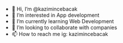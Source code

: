 - 👋 Hi, I’m @kazimincebacak
- 👀 I’m interested in App development
- 🌱 I’m currently learning Web Development
- 💞️ I’m looking to collaborate with companies
- 📫 How to reach me ig: kazimincebacak

